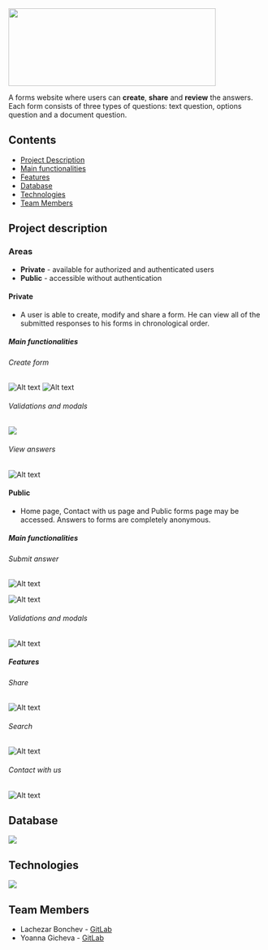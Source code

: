 <img src="/Images/alphametrixlogo.png"  width="408" height="153">

A forms website where users can **create**, **share** and **review** the answers.
Each form consists of three types of questions: text question, options question and a document question.

## Contents

- [Project Description](#project-description)
- [Main functionalities](#main-functionalities)
- [Features](#features)
- [Database](#database)
- [Technologies](#technologies)
- [Team Members](#team-members)


## Project description
### Areas
* **Private** - available for authorized and authenticated users 
* **Public** -  accessible without authentication

#### Private
* A user is able to create, modify and share a form. He can view all of the submitted responses to his forms in chronological order.

##### Main functionalities
###### Create form
![Alt text](/Images/textquestion.png)
![Alt text](/Images/optionquestion.png)

###### Validations and modals
![](/Images/success.png)

###### View answers
![Alt text](/Images/download.png)


#### Public
* Home page, Contact with us page and Public forms page may be accessed. Answers to forms are completely anonymous.

##### Main functionalities
###### Submit answer 

![Alt text](/Images/satisfaction.png)

![Alt text](/Images/upload.png)

###### Validations and modals

![Alt text](/Images/document-restriction.png)

##### Features

###### Share

![Alt text](/Images/share.png)

###### Search

![Alt text](/Images/search.png)

###### Contact with us

![Alt text](/Images/contactwithus.png)


## Database
![](/Images/Database.png)

## Technologies
![](/Images/git-technologies.png)


## Team Members
* Lachezar Bonchev - [GitLab](https://gitlab.com/lachezar.bonchev)
* Yoanna Gicheva - [GitLab](https://gitlab.com/yoanna.gicheva)